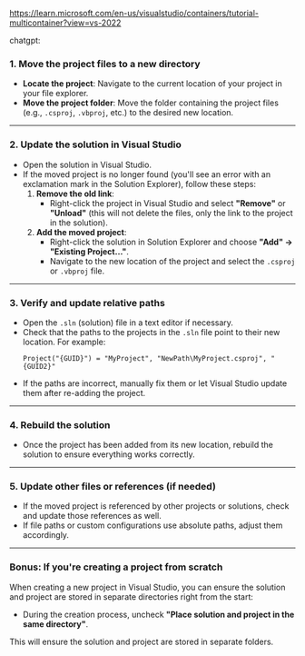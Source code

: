 https://learn.microsoft.com/en-us/visualstudio/containers/tutorial-multicontainer?view=vs-2022

chatgpt:

### 1. **Move the project files to a new directory**
- **Locate the project**: Navigate to the current location of your project in your file explorer.
- **Move the project folder**: Move the folder containing the project files (e.g., `.csproj`, `.vbproj`, etc.) to the desired new location.

---

### 2. **Update the solution in Visual Studio**
- Open the solution in Visual Studio.
- If the moved project is no longer found (you'll see an error with an exclamation mark in the Solution Explorer), follow these steps:
    1. **Remove the old link**:
        - Right-click the project in Visual Studio and select **"Remove"** or **"Unload"** (this will not delete the files, only the link to the project in the solution).
    2. **Add the moved project**:
        - Right-click the solution in Solution Explorer and choose **"Add" → "Existing Project…"**.
        - Navigate to the new location of the project and select the `.csproj` or `.vbproj` file.

---

### 3. **Verify and update relative paths**
- Open the `.sln` (solution) file in a text editor if necessary.
- Check that the paths to the projects in the `.sln` file point to their new location. For example:
  ```plaintext
  Project("{GUID}") = "MyProject", "NewPath\MyProject.csproj", "{GUID2}"
  ```
- If the paths are incorrect, manually fix them or let Visual Studio update them after re-adding the project.

---

### 4. **Rebuild the solution**
- Once the project has been added from its new location, rebuild the solution to ensure everything works correctly.

---

### 5. **Update other files or references (if needed)**
- If the moved project is referenced by other projects or solutions, check and update those references as well.
- If file paths or custom configurations use absolute paths, adjust them accordingly.

---

### Bonus: If you're creating a project from scratch
When creating a new project in Visual Studio, you can ensure the solution and project are stored in separate directories right from the start:
- During the creation process, uncheck **"Place solution and project in the same directory"**.

This will ensure the solution and project are stored in separate folders.
